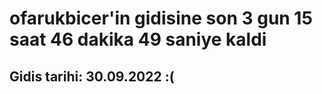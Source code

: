 # ofarukbicer'in gidisine son 3 gun 15 saat 46 dakika 49 saniye kaldi

## Gidis tarihi: 30.09.2022 :(